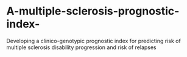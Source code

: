 # A-multiple-sclerosis-prognostic-index-
Developing a clinico-genotypic prognostic index for predicting risk of multiple sclerosis disability progression and risk of relapses
